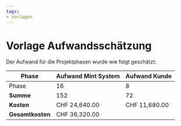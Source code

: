 ```yaml
---
tags:
- Vorlagen
---
```


# Vorlage Aufwandsschätzung

Der Aufwand für die Projektphasen wurde wie folgt geschätzt:

| Phase | Aufwand Mint System | Aufwand Kunde |
|-|-|-|
| Phase | 16 | 8 |
| **Summe** | 152 | 72
| **Kosten** | CHF 24,640.00 | CHF 11,680.00 |
| **Gesamtkosten** | CHF 36,320.00 |  |